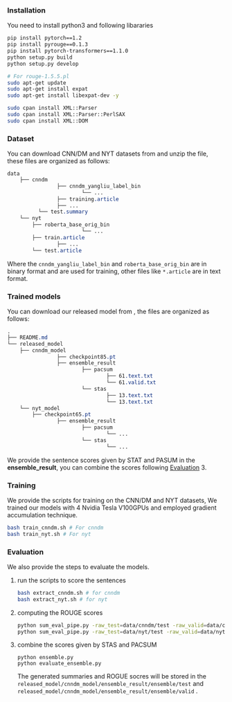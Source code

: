 ### Installation

You need to install python3 and following libararies

```bash
pip install pytorch==1.2
pip install pyrouge==0.1.3
pip install pytorch-transformers==1.1.0
python setup.py build
python setup.py develop

# For rouge-1.5.5.pl
sudo apt-get update
sudo apt-get install expat
sudo apt-get install libexpat-dev -y

sudo cpan install XML::Parser
sudo cpan install XML::Parser::PerlSAX
sudo cpan install XML::DOM

```

### Dataset

You can download CNN/DM and NYT datasets from <a link here> and  unzip the file, these files are organized as follows: 

```css
data
    ├── cnndm
				├── cnndm_yangliu_label_bin
						└── ...
				├── training.article
				├── ...
    	  └── test.summary
    └── nyt
        ├── roberta_base_orig_bin
						└── ...
        ├── train.article
				├── ...
        └── test.article
```

Where the `cnndm_yangliu_label_bin` and `roberta_base_orig_bin` are in binary format and are used for training, other files like `*.article` are in text format.

### Trained models

You can download our released model from <a link here>, the files are organized as follows:

```css
.
├── README.md
└── released_model
    ├── cnndm_model
				├── checkpoint85.pt
				├── ensemble_result
						├── pacsum
								├── 61.text.txt
								└── 61.valid.txt
						└──	stas
								├── 13.text.txt
								└── 13.text.txt
    └── nyt_model
        ├── checkpoint65.pt
				├── ensemble_result
						├── pacsum
								└── ...
						└──	stas
								└── ...
```
We provide the sentence scores given by STAT and PASUM in the **ensemble_result**, you can combine the scores following  [Evaluation](#Evaluation) 3.

### Training

We provide the scripts for training on the CNN/DM and NYT datasets, We trained our models with 4 Nvidia Tesla V100GPUs and employed gradient accumulation technique.

```bash
bash train_cnndm.sh # For cnndm
bash train_nyt.sh # For nyt
```



### Evaluation

We also provide the steps to evaluate the models.

1. run the scripts to score the sentences

   ```bash
   bash extract_cnndm.sh # for cnndm
   bash extract_nyt.sh # for nyt
   ```

2. computing the ROUGE scores

   ```bash
   python sum_eval_pipe.py -raw_test=data/cnndm/test -raw_valid=data/cnndm/validation -model_dir=released_model/cnndm_model/85/ # for cnndm
   python sum_eval_pipe.py -raw_test=data/nyt/test -raw_valid=data/nyt/valid  -model_dir=released_model/nyt_model/65/ #for nyt
   ```


3. combine the scores given by STAS and PACSUM

   ```
   python ensemble.py
   python evaluate_ensemble.py
   ```

   The generated summaries and ROGUE socres will be stored in the `released_model/cnndm_model/ensemble_result/ensemble/test` and `released_model/cnndm_model/ensemble_result/ensemble/valid` .



